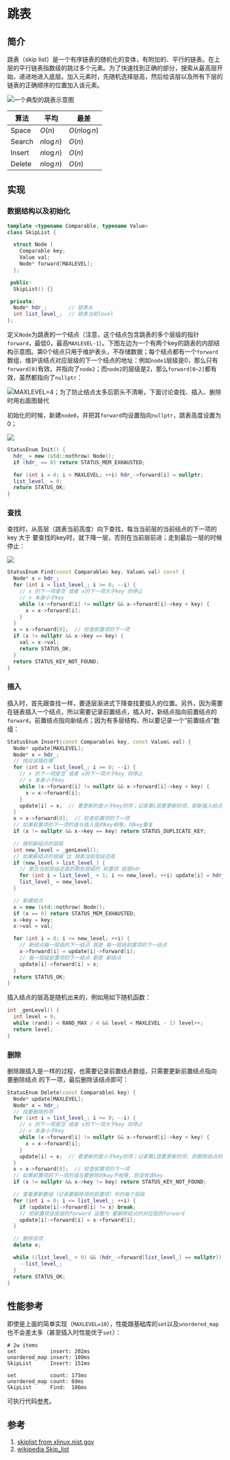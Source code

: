 # 跳表

## 简介

跳表（skip list）是一个有序链表的随机化的变体，有附加的、平行的链表。在上层的平行链表指数级的跳过多个元素。为了快速找到正确的部分，搜索从最高层开始，递进地进入底层。加入元素时，先随机选择层高，然后给该层以及所有下层的链表的正确顺序的位置加入该元素。

![一个典型的跳表示意图](https://engineers-cool-1251518258.cos.ap-chengdu.myqcloud.com/skip_list.png)

|算法|平均|最差|
|--|--|--|
|Space|$O(n)$|$O(n\log n)$|
|Search|$n\log n)$|$O(n)$|
|Insert|$n\log n)$|$O(n)$|
|Delete|$n\log n)$|$O(n)$|

## 实现

### 数据结构以及初始化

```cpp
template <typename Comparable, typename Value>
class SkipList {

  struct Node {
    Comparable key;
    Value val;
    Node* forward[MAXLEVEL];
  };

 public:
  SkipList() {}

 private:
  Node* hdr_;       // 链表头
  int list_level_;  // 链表当前level
};
```

定义`Node`为跳表的一个结点（注意，这个结点包含跳表的多个层级的指针`forward`，最低0，最高`MAXLEVEL-1`）。下图左边为一个有两个key的跳表的内部结构示意图。第0个结点只用于维护表头，不存储数据；每个结点都有一个`forward`数组，维护该结点对应层级的下一个结点的地址：例如`node1`层级是0，那么只有`forward[0]`有效，并指向了`node2`；而`node2`的层级是2，那么`forward[0~2]`都有效，虽然都指向了`nullptr`：

![MAXLEVEL=4；为了防止结点太多后箭头不清晰，下面讨论查找、插入、删除时用右面图替代](https://engineers-cool-1251518258.cos.ap-chengdu.myqcloud.com/skip_list_sample.png)

初始化的时候，新建`node0`，并把其`forward`均设置指向`nullptr`，跳表高度设置为0；

![](https://engineers-cool-1251518258.cos.ap-chengdu.myqcloud.com/skip_list_init.png)

```cpp
StatusEnum Init() {
  hdr_ = new (std::nothrow) Node();
  if (hdr_ == 0) return STATUS_MEM_EXHAUSTED;

  for (int i = 0; i < MAXLEVEL; ++i) hdr_->forward[i] = nullptr;
  list_level_ = 0;
  return STATUS_OK;
}
```

### 查找

查找时，从高层（跳表当前高度）向下查找，每当当前层的当前结点的下一项的key 大于 要查找的key时，就下降一层，否则在当前层前进；走到最后一层的时候停止：

![](https://engineers-cool-1251518258.cos.ap-chengdu.myqcloud.com/skip_list_find.png)

```cpp
StatusEnum Find(const Comparable& key, Value& val) const {
  Node* x = hdr_;
  for (int i = list_level_; i >= 0; --i) {
    // x 的下一项是空 或者 x的下一项大于key 则停止
    // x 本身小于key
    while (x->forward[i] != nullptr && x->forward[i]->key < key) {
      x = x->forward[i];
    }   
  }   
  x = x->forward[0];  // 检查前置项的下一项
  if (x != nullptr && x->key == key) {
    val = x->val;
    return STATUS_OK;
  }   
  return STATUS_KEY_NOT_FOUND;
}
```

### 插入

插入时，首先跟查找一样，要逐层渐进式下降查找要插入的位置。另外，因为需要在链表插入一个结点，所以需要记录前置结点，插入时，新结点指向前置结点的`forward`，前置结点指向新结点；因为有多层结构，所以要记录一个“前置结点”数组：

```cpp
StatusEnum Insert(const Comparable& key, const Value& val) {
  Node* update[MAXLEVEL];
  Node* x = hdr_;
  // 找应该插在哪
  for (int i = list_level_; i >= 0; --i) {
    // x 的下一项是空 或者 x的下一项大于key 则停止
    // x 本身小于key
    while (x->forward[i] != nullptr && x->forward[i]->key < key) {
      x = x->forward[i];
    }
    update[i] = x;  // 要更新的是小于key的项；记录第i层要更新的项，即新插入结点的前置项
  }
  x = x->forward[0];  // 检查前置项的下一项
  // 如果前置项的下一项的值与插入值的key相等，则key重复
  if (x != nullptr && x->key == key) return STATUS_DUPLICATE_KEY;

  // 随机新结点的层级
  int new_level = _genLevel();
  // 如果新结点的层级 比 跳表当前层级还高
  if (new_level > list_level_) {
    // 那比当前层级还高的那些层级的 前置项 就是hdr_
    for (int i = list_level_ + 1; i <= new_level; ++i) update[i] = hdr_;
    list_level_ = new_level;
  }

  // 新建结点
  x = new (std::nothrow) Node();
  if (x == 0) return STATUS_MEM_EXHAUSTED;
  x->key = key;
  x->val = val;

  for (int i = 0; i <= new_level; ++i) {
    // 新结点每一层级的下一结点 就是 每一层级前置项的下一结点
    x->forward[i] = update[i]->forward[i];
    // 每一层级前置项的下一结点 都是 新结点
    update[i]->forward[i] = x;
  }
  return STATUS_OK;
}
```

插入结点的层高是随机出来的，例如用如下随机函数：

```cpp
int _genLevel() {
  int level = 0;
  while (rand() < RAND_MAX / 4 && level < MAXLEVEL - 1) level++;
  return level;
}
```

### 删除

删除跟插入是一样的过程，也需要记录前置结点数组，只需要更新前置结点指向 要删除结点 的下一项，最后删除该结点即可：

```cpp
StatusEnum Delete(const Comparable& key) {
  Node* update[MAXLEVEL];
  Node* x = hdr_;
  // 找要删除的项
  for (int i = list_level_; i >= 0; --i) {
    // x 的下一项是空 或者 x的下一项大于key 则停止
    // x 本身小于key
    while (x->forward[i] != nullptr && x->forward[i]->key < key) {
      x = x->forward[i];
    }
    update[i] = x;  // 要更新的是小于key的项；记录第i层要更新的项，即删除结点的前置项
  }
  x = x->forward[0];  // 检查前置项的下一项
  // 如果前置项的下一项的值与要删除的key不相等，则没有该key
  if (x != nullptr && x->key != key) return STATUS_KEY_NOT_FOUND;

  // 查看更新数组（记录要删除项的前置项）中的每个层级
  for (int i = 0; i <= list_level_; ++i) {
    if (update[i]->forward[i] != x) break;
    // 把前置项该层级的forward 设置为 要删除结点的对应层的forward
    update[i]->forward[i] = x->forward[i];
  }

  // 删除该项
  delete x;

  while ((list_level_ > 0) && (hdr_->forward[list_level_] == nullptr)) {
    --list_level_;
  }
  return STATUS_OK;
}
```

## 性能参考

即使是上面的简单实现（`MAXLEVEL=10`），性能跟基础库的`set`以及`unordered_map`也不会差太多（甚至插入时性能优于`set`）：

```
# 2w items
set           insert: 202ms
unordered_map insert: 109ms
SkipList      Insert: 151ms

set           count: 175ms
unordered_map count: 69ms
SkipList      Find:  186ms
```

可执行代码[参考](https://wandbox.org/permlink/wr5FlLjB1oXLvEGY)。

## 参考

1. [skiplist from xlinux.nist.gov](https://xlinux.nist.gov/dads/HTML/skiplist.html)
2. [wikipedia Skip_list](https://en.wikipedia.org/wiki/Skip_list)

